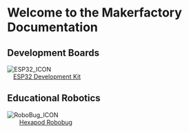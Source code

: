 # **Welcome to the Makerfactory Documentation**

## **Development Boards**
![ESP32_ICON](../../images/icons/ICON_ESP32.png)<br>
&emsp;[ESP32 Development Kit](/development-boards/esp32)<br>
<!--
![SensorIO_ICON](../../images/icons/ICON_sensorio.png)<br>
[SensorIO Development Kit](development-boards/sensorio)<br>
-->

## **Educational Robotics**
![RoboBug_ICON](../../images/icons/ICON_robobug.png)<br>
&emsp;&emsp;[Hexapod Robobug](/educational-robotics/robobug-hexapod/quick-start/)
